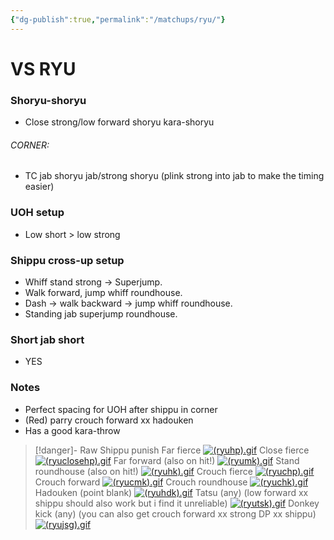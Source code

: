 ```yaml
---
{"dg-publish":true,"permalink":"/matchups/ryu/"}
---
```


# VS RYU
### Shoryu-shoryu
- Close strong/low forward shoryu kara-shoryu
###### CORNER: 
- TC jab shoryu jab/strong shoryu (plink strong into jab to make the timing easier)
### UOH setup
- Low short > low strong
### Shippu cross-up setup
- Whiff stand strong -> Superjump.
- Walk forward, jump whiff roundhouse.
- Dash -> walk backward -> jump whiff roundhouse.
- Standing jab superjump roundhouse.
### Short jab short
- YES
### Notes
- Perfect spacing for UOH after shippu in corner
- (Red) parry crouch forward xx hadouken
- Has a good kara-throw

> [!danger]- Raw Shippu punish
> Far fierce
[![(ryuhp).gif](https://wiki.supercombo.gg/images/a/ae/%28ryuhp%29.gif)](https://wiki.supercombo.gg/w/File:(ryuhp).gif)
> Close fierce
[![(ryuclosehp).gif](https://wiki.supercombo.gg/images/e/ea/%28ryuclosehp%29.gif)](https://wiki.supercombo.gg/w/File:(ryuclosehp).gif)
> Far forward (also on hit!)
[![(ryumk).gif](https://wiki.supercombo.gg/images/8/8a/%28ryumk%29.gif)](https://wiki.supercombo.gg/w/File:(ryumk).gif)
> Stand roundhouse (also on hit!)
[![(ryuhk).gif](https://wiki.supercombo.gg/images/5/55/%28ryuhk%29.gif)](https://wiki.supercombo.gg/w/File:(ryuhk).gif)
> Crouch fierce
[![(ryuchp).gif](https://wiki.supercombo.gg/images/4/48/%28ryuchp%29.gif)](https://wiki.supercombo.gg/w/File:(ryuchp).gif)
> Crouch forward
[![(ryucmk).gif](https://wiki.supercombo.gg/images/f/ff/%28ryucmk%29.gif)](https://wiki.supercombo.gg/w/File:(ryucmk).gif)
> Crouch roundhouse
[![(ryuchk).gif](https://wiki.supercombo.gg/images/4/4f/%28ryuchk%29.gif)](https://wiki.supercombo.gg/w/File:(ryuchk).gif)
> Hadouken (point blank)
[![(ryuhdk).gif](https://wiki.supercombo.gg/images/0/0c/%28ryuhdk%29.gif)](https://wiki.supercombo.gg/w/File:(ryuhdk).gif)
> Tatsu (any) (low forward xx shippu should also work but i find it unreliable)
[![(ryutsk).gif](https://wiki.supercombo.gg/images/f/f9/%28ryutsk%29.gif)](https://wiki.supercombo.gg/w/File:(ryutsk).gif)
> Donkey kick (any) (you can also get crouch forward xx strong DP xx shippu)
[![(ryujsg).gif](https://wiki.supercombo.gg/images/4/4b/%28ryujsg%29.gif)](https://wiki.supercombo.gg/w/File:(ryujsg).gif)